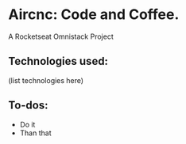 # Aircnc: Code and Coffee.
A Rocketseat Omnistack Project

## Technologies used:
(list technologies here) 

## To-dos:
- Do it
- Than that
